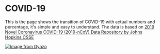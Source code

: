 # COVID-19

This is the page shows the transition of COVID-19 with actual numbers and percentage, it's simple and easy to understand.
The data is based on [2019 Novel Coronavirus COVID-19 (2019-nCoV) Data Repository by Johns Hopkins CSSE](https://github.com/CSSEGISandData/COVID-19)

[![Image from Gyazo](https://i.gyazo.com/cc74124f1bff83cb54b2af64b8bc8392.png)](https://mystifying-roentgen-8441a2.netlify.com/)
